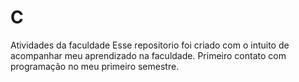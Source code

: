 # C
Atividades da faculdade
Esse repositorio foi criado com o intuito de acompanhar meu aprendizado na faculdade.
Primeiro contato com programação no meu primeiro semestre.
